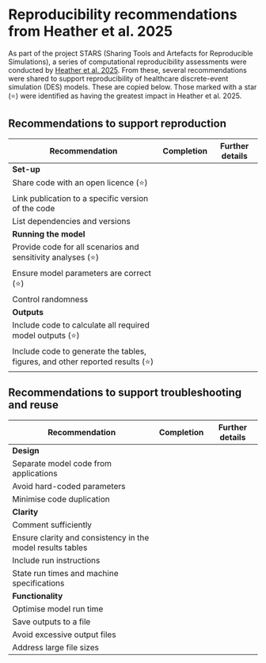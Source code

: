# Reproducibility recommendations from Heather et al. 2025

As part of the project STARS (Sharing Tools and Artefacts for Reproducible Simulations), a series of computational reproducibility assessments were conducted by [Heather et al. 2025](https://doi.org/10.48550/arXiv.2501.13137). From these, several recommendations were shared to support reproducibility of healthcare discrete-event simulation (DES) models. These are copied below. Those marked with a star (⭐) were identified as having the greatest impact in Heather et al. 2025.

## Recommendations to support reproduction

| Recommendation | Completion | Further details |
| - | - | - |
| **Set-up** |
| Share code with an open licence (⭐) | | |
| Link publication to a specific version of the code | | |
| List dependencies and versions | | |
| **Running the model** |
| Provide code for all scenarios and sensitivity analyses (⭐) | | |
| Ensure model parameters are correct (⭐) | | |
| Control randomness | | |
| **Outputs** |
| Include code to calculate all required model outputs (⭐) | | |
| Include code to generate the tables, figures, and other reported results (⭐) | | |

## Recommendations to support troubleshooting and reuse

| Recommendation | Completion | Further details |
| - | - | - |
| **Design** |
| Separate model code from applications | | |
| Avoid hard-coded parameters | | |
| Minimise code duplication | | |
| **Clarity** |
| Comment sufficiently | | |
| Ensure clarity and consistency in the model results tables | | |
| Include run instructions | |
| State run times and machine specifications | | |
| **Functionality** |
| Optimise model run time | | |
| Save outputs to a file | | |
| Avoid excessive output files | | |
| Address large file sizes | | |